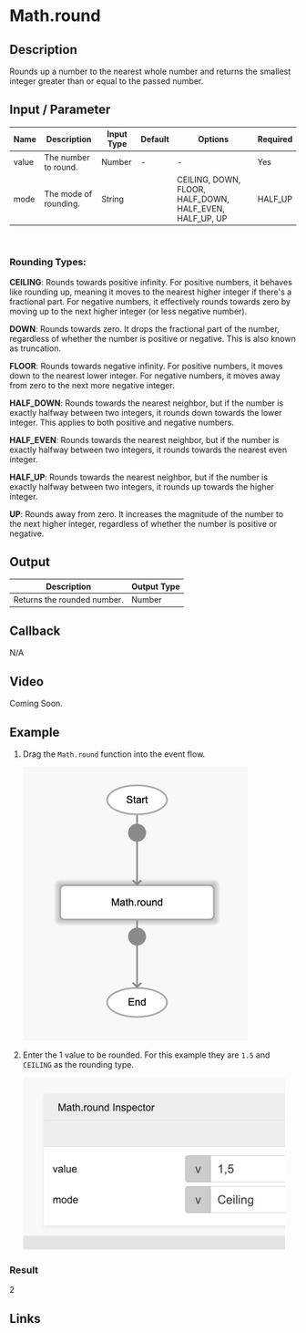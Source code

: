 # Math.round

## Description

Rounds up a number to the nearest whole number and returns the smallest integer greater than or equal to the passed number.

## Input / Parameter

| Name | Description | Input Type | Default | Options | Required |
| ------ | ------ | ------ | ------ | ------ | ------ |
| value | The number to round. | Number | - | - | Yes |
| mode | The mode of rounding. | String | | CEILING, DOWN, FLOOR, HALF_DOWN, HALF_EVEN, HALF_UP, UP | HALF_UP | Yes |
<br />

### Rounding Types:

**CEILING**: Rounds towards positive infinity. For positive numbers, it behaves like rounding up, meaning it moves to the nearest higher integer if there's a fractional part. For negative numbers, it effectively rounds towards zero by moving up to the next higher integer (or less negative number).

**DOWN**: Rounds towards zero. It drops the fractional part of the number, regardless of whether the number is positive or negative. This is also known as truncation.

**FLOOR**: Rounds towards negative infinity. For positive numbers, it moves down to the nearest lower integer. For negative numbers, it moves away from zero to the next more negative integer.

**HALF_DOWN**: Rounds towards the nearest neighbor, but if the number is exactly halfway between two integers, it rounds down towards the lower integer. This applies to both positive and negative numbers.

**HALF_EVEN**: Rounds towards the nearest neighbor, but if the number is exactly halfway between two integers, it rounds towards the nearest even integer.

**HALF_UP**: Rounds towards the nearest neighbor, but if the number is exactly halfway between two integers, it rounds up towards the higher integer.

**UP**: Rounds away from zero. It increases the magnitude of the number to the next higher integer, regardless of whether the number is positive or negative.

## Output

| Description | Output Type |
| ------ | ------ |
| Returns the rounded number. | Number |

## Callback

N/A

## Video

Coming Soon.

<!-- Format: [![Video]({image-path})]({url-link}) -->

## Example

1. Drag the `Math.round` function into the event flow.

    ![](./round-step-1.png)

2. Enter the 1 value to be rounded. For this example they are `1.5` and `CEILING` as the rounding type.

    ![](./round-step-2.png)

### Result

2

<!-- Explain the output.

Format: ![]({image-path}) -->

## Links